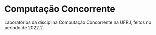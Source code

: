 # Computação Concorrente

Laboratórios da disciplina Computação Concorrente na UFRJ, feitos no período de 2022.2. 

